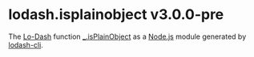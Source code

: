 # lodash.isplainobject v3.0.0-pre

The [Lo-Dash](https://lodash.com/) function [_.isPlainObject](http://lodash.com/docs#isPlainObject) as a [Node.js](http://nodejs.org/) module generated by [lodash-cli](https://www.npmjs.com/package/lodash-cli).
